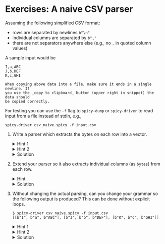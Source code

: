 # Exercises: A naive CSV parser

Assuming the following simplified CSV format:

- rows are separated by newlines `b"\n"`
- individual columns are separated by `b","`
- there are not separators anywhere else (e.g., no `,` in quoted column values)

A sample input would be

```csv
I,a,ABC
J,b,DEF
K,c,GHI
```

```admonish note
When copying above data into a file, make sure it ends in a single newline. If
you use the _copy to clipboard_ button (upper right in snippet) the data should
be copied correctly.
```

For testing you can use the `-f` flag to `spicy-dump` or `spicy-driver` to read
input from a file instead of stdin, e.g.,

```console
spicy-driver csv_naive.spicy -f input.csv
```

1. Write a parser which extracts the bytes on each row into a vector.

   <details>
    <summary>Hint 1</summary>

    You top-level parser should contain a vector of rows which has unspecified length.
   </details>

   <details>
    <summary>Hint 2</summary>

    Define a new parser for a row which parses `bytes` until it finds a newline
    and consumes it.
   </details>

   <details>
    <summary>Solution</summary>

    ```spicy
    module csv_naive;

    public type CSV = unit {
        rows: Row[];
    };

    type Row = unit {
        data: bytes &until=b"\n";
    };
    ```

   </details>

2. Extend your parser so it also extracts individual columns (as `bytes`) from
   each row.

   <details>
    <summary>Hint</summary>

    The [`&convert`
    attribute](https://docs.zeek.org/projects/spicy/en/latest/programming/parsing.html#on-the-fly-type-conversion-with-convert)
    allows changing the value and/or type of a field after it has been
    extracted. This allows you to split the row data into columns.

   Is there a builtin function which splits your row data at a separator
   (consuming the iterator)? Functions on `bytes` are documented
   [here](https://docs.zeek.org/projects/spicy/en/latest/programming/language/types.html#bytes).
   You can access the currently extracted data via `$$`.
   </details>

   <details>
   <summary>Solution</summary>

   ```spicy
   module csv_naive;

   public type CSV = unit {
       rows: Row[];
   };

   type Row = unit {
       cols: bytes &until=b"\n" &convert=$$.split(b",");
   };
   ```

   </details>

3. Without changing the actual parsing, can you change your grammar so the
   following output is produced? This can be done without explicit loops.

   ```console
   $ spicy-driver csv_naive.spicy -f input.csv
   [[b"I", b"a", b"ABC"], [b"J", b"b", b"DEF"], [b"K", b"c", b"GHI"]]
   ```

   <details>
    <summary>Hint 1</summary>

    You could add a unit hook for your top-level unit which prints the rows.

    ```spicy
    on CSV::%done {
        print self.rows;
    }
    ```

    Since `rows` is a vector of units you still need to massage its data though ...
   </details>

   <details>
    <summary>Hint 2</summary>

    You can use a unit `&convert` attribute on your row type to transform it to
    its row data.
   </details>

   <details>
    <summary>Solution</summary>

   ```spicy
   module csv_naive;

   public type CSV = unit {
       rows: Row[];
   };

   type Row = unit {
       data: bytes &until=b"\n" &convert=$$.split(b",");
   } &convert=self.data;

   on CSV::%done {
       print self.rows;
   }
   ```

   </details>
